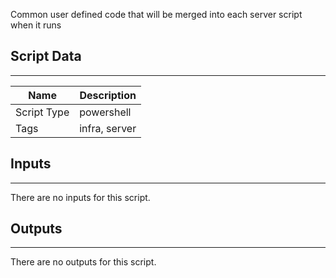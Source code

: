 Common user defined code that will be merged into each server script when it runs

## Script Data
---

| **Name** | **Description** |
| --- | --- |
| Script Type | powershell |
| Tags | infra, server |

## Inputs
---
There are no inputs for this script.

## Outputs
---
There are no outputs for this script.
